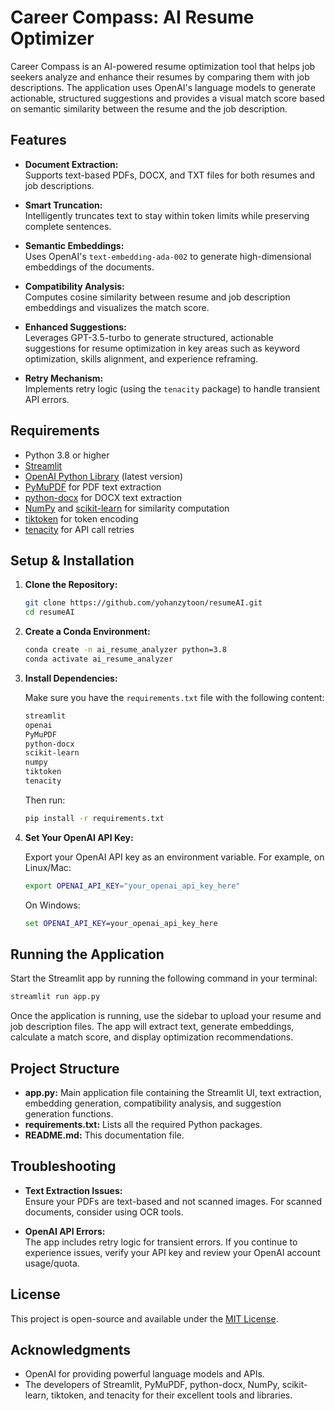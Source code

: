 # Career Compass: AI Resume Optimizer

Career Compass is an AI-powered resume optimization tool that helps job seekers analyze and enhance their resumes by comparing them with job descriptions. The application uses OpenAI's language models to generate actionable, structured suggestions and provides a visual match score based on semantic similarity between the resume and the job description.

## Features

- **Document Extraction:**  
  Supports text-based PDFs, DOCX, and TXT files for both resumes and job descriptions.

- **Smart Truncation:**  
  Intelligently truncates text to stay within token limits while preserving complete sentences.

- **Semantic Embeddings:**  
  Uses OpenAI's `text-embedding-ada-002` to generate high-dimensional embeddings of the documents.

- **Compatibility Analysis:**  
  Computes cosine similarity between resume and job description embeddings and visualizes the match score.

- **Enhanced Suggestions:**  
  Leverages GPT-3.5-turbo to generate structured, actionable suggestions for resume optimization in key areas such as keyword optimization, skills alignment, and experience reframing.

- **Retry Mechanism:**  
  Implements retry logic (using the `tenacity` package) to handle transient API errors.

## Requirements

- Python 3.8 or higher
- [Streamlit](https://streamlit.io/)
- [OpenAI Python Library](https://github.com/openai/openai-python) (latest version)
- [PyMuPDF](https://pymupdf.readthedocs.io) for PDF text extraction
- [python-docx](https://python-docx.readthedocs.io) for DOCX text extraction
- [NumPy](https://numpy.org/) and [scikit-learn](https://scikit-learn.org/) for similarity computation
- [tiktoken](https://github.com/openai/tiktoken) for token encoding
- [tenacity](https://tenacity.readthedocs.io/) for API call retries

## Setup & Installation

1. **Clone the Repository:**

   ```bash
   git clone https://github.com/yohanzytoon/resumeAI.git
   cd resumeAI
   ```

2. **Create a Conda Environment:**

   ```bash
   conda create -n ai_resume_analyzer python=3.8
   conda activate ai_resume_analyzer
   ```

3. **Install Dependencies:**

   Make sure you have the `requirements.txt` file with the following content:

   ```txt
   streamlit
   openai
   PyMuPDF
   python-docx
   scikit-learn
   numpy
   tiktoken
   tenacity
   ```

   Then run:

   ```bash
   pip install -r requirements.txt
   ```

4. **Set Your OpenAI API Key:**

   Export your OpenAI API key as an environment variable. For example, on Linux/Mac:

   ```bash
   export OPENAI_API_KEY="your_openai_api_key_here"
   ```

   On Windows:

   ```cmd
   set OPENAI_API_KEY=your_openai_api_key_here
   ```

## Running the Application

Start the Streamlit app by running the following command in your terminal:

```bash
streamlit run app.py
```

Once the application is running, use the sidebar to upload your resume and job description files. The app will extract text, generate embeddings, calculate a match score, and display optimization recommendations.

## Project Structure

- **app.py:** Main application file containing the Streamlit UI, text extraction, embedding generation, compatibility analysis, and suggestion generation functions.
- **requirements.txt:** Lists all the required Python packages.
- **README.md:** This documentation file.

## Troubleshooting

- **Text Extraction Issues:**  
  Ensure your PDFs are text-based and not scanned images. For scanned documents, consider using OCR tools.

- **OpenAI API Errors:**  
  The app includes retry logic for transient errors. If you continue to experience issues, verify your API key and review your OpenAI account usage/quota.

## License

This project is open-source and available under the [MIT License](LICENSE).

## Acknowledgments

- OpenAI for providing powerful language models and APIs.
- The developers of Streamlit, PyMuPDF, python-docx, NumPy, scikit-learn, tiktoken, and tenacity for their excellent tools and libraries.

